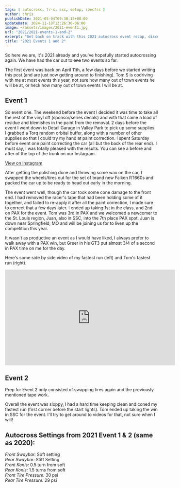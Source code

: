 ```yaml
---
tags: [ autocross, fr-s, ssc, setup, specfrs ]
author: chris
publishDate: 2021-05-04T09:30:15+00:00
updateDate: 2024-11-18T13:26:36-06:00
image: ~/assets/images/2021-event1.jpg
url: "2021/2021-events-1-and-2"
excerpt: "Get back on track with this 2021 autocross event recap, discussing performance tips, car prep, and event experiences. Gear up your racing spirit!"
title: "2021 Events 1 and 2"
---
```


So here we are, it's 2021 already and you've hopefully started autocrossing again. We have had the car out to <s>one</s> two events so far.

The first event was back on April 11th, a few days before we started writing this post (and are just now getting around to finishing). Tom S is codriving with me at most events this year, not sure how many out of town events he will be at, or heck how many out of town events I will be at. 

## Event 1
So event one. The weekend before the event I decided it was time to take all the rest of the vinyl off (sponsor/series decals) and with that came a load of residue and blemishes in the paint from the removal. 2 days before the event I went down to Detail Garage in Valley Park to pick up some supplies. I grabbed a Torq random orbital buffer, along with a number of other supplies so that I could try my hand at paint correction. I spent Saturday before event one paint correcting the car (all but the back of the rear end). I must say, I was totally pleased with the results. You can see a before and after of the top of the trunk on our Instagram.

[View on Instagram](https://www.instagram.com/p/CNf5_xlFVbB/)

After getting the polishing done and throwing some wax on the car, I swapped the wheels/tires out for the set of brand new Falken RT660s and packed the car up to be ready to head out early in the morning.

The event went well, though the car took some cone damage to the front end. I had removed the racer's tape that had been holding some of it together, and failed to re-apply it after all the paint correction, I made sure to correct that a few days later. I ended up taking 1st in the class, and 2nd on PAX for the event. Tom was 3rd in PAX and we welcomed a newcomer to the St. Louis region, Juan, also in SSC, into the 7th place PAX spot. Juan is down near Springfield, MO and will be joining us for to liven up the competition this year.

It wasn't as productive an event as I would have liked, I always prefer to walk away with a PAX win, but Greer in his GT3 put almost 3/4 of a second in PAX time on me for the day.

Here's some side by side video of my fastest run (left) and Tom's fastest run (right).
<iframe width="560" height="315" src="https://www.youtube.com/embed/ntwIlaRbluU" title="SSC Side By Side Event 1 2021" frameborder="0" allow="accelerometer; autoplay; clipboard-write; encrypted-media; gyroscope; picture-in-picture" allowfullscreen></iframe>

## Event 2
Prep for Event 2 only consisted of swapping tires again and the previously mentioned tape work. 

Overall the event was sloppy, I had a hard time keeping clean and coned my fastest run (first corner before the start lights). Tom ended up taking the win in SSC for the event. I'll try to get around to videos for that, not sure when I will!

## Autocross Settings from 2021 Event 1 & 2 (same as 2020):
  
*Front Swaybar:* Soft setting  
*Rear Swaybar:* Stiff Setting  
*Front Konis:* 0.5 turn from soft  
*Rear Konis:* 1.5 turns from soft  
*Front Tire Pressure:* 30 psi  
*Rear Tire Pressure:* 29 psi
